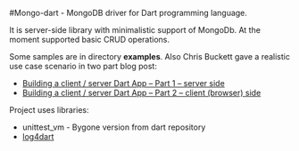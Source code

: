 #Mongo-dart - MongoDB driver for Dart programming language.

It is server-side library with minimalistic support of MongoDb. At the moment supported basic CRUD operations.

Some samples are in directory **examples**. Also Chris Buckett gave a realistic use case scenario in two part blog post:

 - [Building a client / server Dart App – Part 1 – server side](http://dartwatch.com/index.php/2012/03/building-a-client-server-dart-app-part-1-server-side/)
 - [Building a client / server Dart App – Part 2 – client (browser) side](http://dartwatch.com/index.php/2012/03/building-clientserver-app-part2/)

Project uses libraries:

 - unittest_vm - Bygone version from dart repository
 - [log4dart](https://github.com/Qalqo/log4dart)